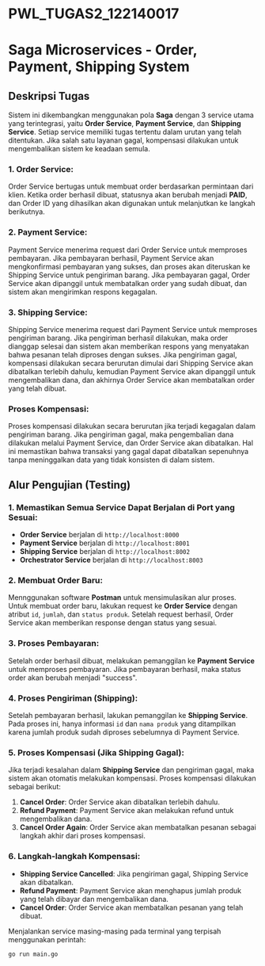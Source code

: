 # PWL_TUGAS2_122140017
# Saga Microservices - Order, Payment, Shipping System

## Deskripsi Tugas

Sistem ini dikembangkan menggunakan pola **Saga** dengan 3 service utama yang terintegrasi, yaitu **Order Service**, **Payment Service**, dan **Shipping Service**. Setiap service memiliki tugas tertentu dalam urutan yang telah ditentukan. Jika salah satu layanan gagal, kompensasi dilakukan untuk mengembalikan sistem ke keadaan semula.

### 1. **Order Service**:
Order Service bertugas untuk membuat order berdasarkan permintaan dari klien. Ketika order berhasil dibuat, statusnya akan berubah menjadi **PAID**, dan Order ID yang dihasilkan akan digunakan untuk melanjutkan ke langkah berikutnya.

### 2. **Payment Service**:
Payment Service menerima request dari Order Service untuk memproses pembayaran. Jika pembayaran berhasil, Payment Service akan mengkonfirmasi pembayaran yang sukses, dan proses akan diteruskan ke Shipping Service untuk pengiriman barang. Jika pembayaran gagal, Order Service akan dipanggil untuk membatalkan order yang sudah dibuat, dan sistem akan mengirimkan respons kegagalan.

### 3. **Shipping Service**:
Shipping Service menerima request dari Payment Service untuk memproses pengiriman barang. Jika pengiriman berhasil dilakukan, maka order dianggap selesai dan sistem akan memberikan respons yang menyatakan bahwa pesanan telah diproses dengan sukses. Jika pengiriman gagal, kompensasi dilakukan secara berurutan dimulai dari Shipping Service akan dibatalkan terlebih dahulu, kemudian Payment Service akan dipanggil untuk mengembalikan dana, dan akhirnya Order Service akan membatalkan order yang telah dibuat.

### **Proses Kompensasi**:
Proses kompensasi dilakukan secara berurutan jika terjadi kegagalan dalam pengiriman barang. Jika pengiriman gagal, maka pengembalian dana dilakukan melalui Payment Service, dan Order Service akan dibatalkan. Hal ini memastikan bahwa transaksi yang gagal dapat dibatalkan sepenuhnya tanpa meninggalkan data yang tidak konsisten di dalam sistem.

## Alur Pengujian (Testing)

### 1. **Memastikan Semua Service Dapat Berjalan di Port yang Sesuai**:
- **Order Service** berjalan di `http://localhost:8000`
- **Payment Service** berjalan di `http://localhost:8001`
- **Shipping Service** berjalan di `http://localhost:8002`
- **Orchestrator Service** berjalan di `http://localhost:8003`

### 2. **Membuat Order Baru**:
Mennggunakan software **Postman** untuk mensimulasikan alur proses. Untuk membuat order baru, lakukan request ke **Order Service** dengan atribut `id`, `jumlah`, dan `status produk`. Setelah request berhasil, Order Service akan memberikan response dengan status yang sesuai.

### 3. **Proses Pembayaran**:
Setelah order berhasil dibuat, melakukan pemanggilan ke **Payment Service** untuk memproses pembayaran. Jika pembayaran berhasil, maka status order akan berubah menjadi "success".

### 4. **Proses Pengiriman (Shipping)**:
Setelah pembayaran berhasil, lakukan pemanggilan ke **Shipping Service**. Pada proses ini, hanya informasi `id` dan `nama produk` yang ditampilkan karena jumlah produk sudah diproses sebelumnya di Payment Service.

### 5. **Proses Kompensasi (Jika Shipping Gagal)**:
Jika terjadi kesalahan dalam **Shipping Service** dan pengiriman gagal, maka sistem akan otomatis melakukan kompensasi. Proses kompensasi dilakukan sebagai berikut:
  1. **Cancel Order**: Order Service akan dibatalkan terlebih dahulu.
  2. **Refund Payment**: Payment Service akan melakukan refund untuk mengembalikan dana.
  3. **Cancel Order Again**: Order Service akan membatalkan pesanan sebagai langkah akhir dari proses kompensasi.

### 6. **Langkah-langkah Kompensasi**:
  - **Shipping Service Cancelled**: Jika pengiriman gagal, Shipping Service akan dibatalkan.
  - **Refund Payment**: Payment Service akan menghapus jumlah produk yang telah dibayar dan mengembalikan dana.
  - **Cancel Order**: Order Service akan membatalkan pesanan yang telah dibuat.


Menjalankan service masing-masing pada terminal yang terpisah menggunakan perintah:
```bash
go run main.go
